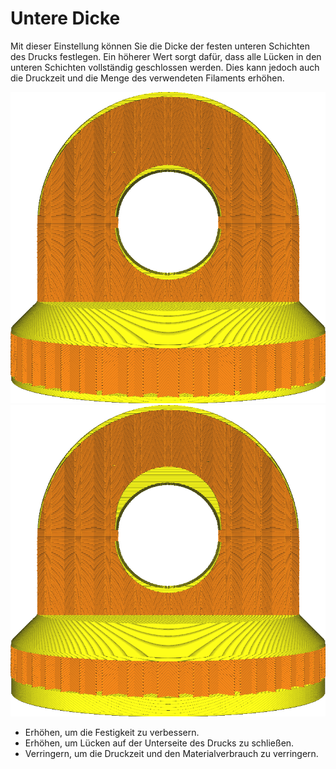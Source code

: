 Untere Dicke
====
Mit dieser Einstellung können Sie die Dicke der festen unteren Schichten des Drucks festlegen. Ein höherer Wert sorgt dafür, dass alle Lücken in den unteren Schichten vollständig geschlossen werden. Dies kann jedoch auch die Druckzeit und die Menge des verwendeten Filaments erhöhen.

<!--screenshot {
"image_path": "top_bottom_thickness_0.8.png",
"models": [{"script": "stamp.scad"}],
"camera_position": [0, 203, 30],
"settings": {
    "wall_line_count": 0,
    "top_bottom_thickness": 0.8
},
"colours": 64
}-->
<!--screenshot {
"image_path": "bottom_thickness.png",
"models": [{"script": "stamp.scad"}],
"camera_position": [0, 203, 30],
"settings": {
    "wall_line_count": 0,
    "bottom_thickness": 3
},
"colours": 64
}-->
![Normale Bodendicke](../../../articles/images/top_bottom_thickness_0.8.png)
![Wesentlich dickere Unterseite](../../../articles/images/bottom_thickness.png)

* Erhöhen, um die Festigkeit zu verbessern.
* Erhöhen, um Lücken auf der Unterseite des Drucks zu schließen.
* Verringern, um die Druckzeit und den Materialverbrauch zu verringern.